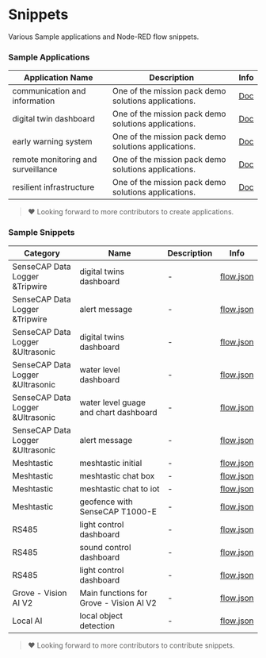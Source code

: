 # Snippets

Various Sample applications and Node-RED flow snippets.

### Sample Applications

| Application Name | Description | Info |
| --- | --- | --- |
| communication and information | One of the mission pack demo solutions applications. | [Doc](./sensecraft-communication-and-information-sharing/README.md) |
| digital twin dashboard | One of the mission pack demo solutions applications.  | [Doc](./sensecraft-digital-twin-dashboard//README.md) |
| early warning system | One of the mission pack demo solutions applications.  | [Doc](./sensecraft-early-warning-system//README.md) |
| remote monitoring and surveillance | One of the mission pack demo solutions applications.  | [Doc](./sensecraft-remote-monitoring-and-surveillance//README.md) |
| resilient infrastructure | One of the mission pack demo solutions applications.  | [Doc](./sensecraft-resilient-infrastructure//README.md) |

> ❤️ Looking forward to more contributors to create applications.

### Sample Snippets

| Category | Name | Description | Info |
| --- | --- | --- | --- |
| SenseCAP Data Logger<br/>&Tripwire | digital twins dashboard | - | [flow.json](./sensecraft-digital-twin-dashboard/flows/digital-twin-area.json) |
| SenseCAP Data Logger<br/>&Tripwire | alert message | - | [flow.json](./sensecraft-early-warning-system/flows/alert-message.json) |
| SenseCAP Data Logger<br/>&Ultrasonic | digital twins dashboard | - | [flow.json](./sensecraft-digital-twin-dashboard/flows/digital-twin-area.json) |
| SenseCAP Data Logger<br/>&Ultrasonic | water level dashboard | - | [flow.json](./sensecraft-resilient-infrastructure/flows/water-level-dashboard.json) |
| SenseCAP Data Logger<br/>&Ultrasonic | water level guage and chart dashboard | - | [flow.json](./sensecraft-early-warning-system/flows/water-level-guage-and-chart.json) |
| SenseCAP Data Logger<br/>&Ultrasonic | alert message | - | [flow.json](./sensecraft-early-warning-system/flows/alert-message.json) |
| Meshtastic | meshtastic initial | - | [flow.json](./sensecraft-communication-and-information-sharing/initial-meshtastic-route.json) |
| Meshtastic | meshtastic chat box | - | [flow.json](./sensecraft-communication-and-information-sharing/meshtastic-chat-box.json) |
| Meshtastic | meshtastic chat to iot | - | [flow.json](./sensecraft-communication-and-information-sharing/meshtastic-chat-to-iot.json) |
| Meshtastic | geofence with SenseCAP T1000-E | - | [flow.json](./sensecraft-digital-twin-dashboard/flows/geofence-area.json) |
| RS485 | light control dashboard | - | [flow.json](./sensecraft-resilient-infrastructure/flows/light-control-dashboard.json) |
| RS485 | sound control dashboard | - | [flow.json](./sensecraft-resilient-infrastructure/flows/sound-control-dashboard.json) |
| RS485 | light control dashboard | - | [flow.json](./sensecraft-resilient-infrastructure/flows/light-control-dashboard.json) |
| Grove - Vision AI V2 | Main functions for Grove - Vision AI V2 | - | [flow.json](./sensecraft-remote-monitoring-and-surveillance/flows/grove-vision-ai-v2.json) |
| Local AI | local object detection | - | [flow.json](./sensecraft-remote-monitoring-and-surveillance/flows/local-object-detection.json) |

> ❤️ Looking forward to more contributors to contribute snippets.
